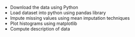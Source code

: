 * Download the data using Python
* Load dataset into python using pandas library
* Impute missing values using mean imputation techniques
* Plot histograms using matplotlib
* Compute description of data
